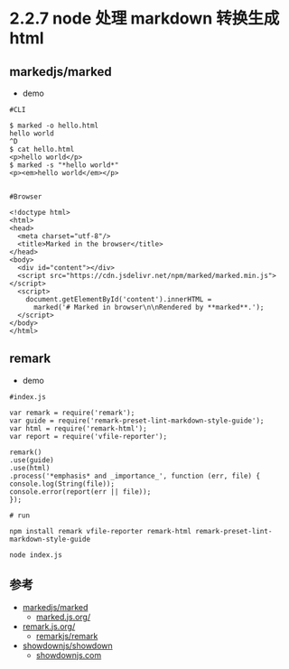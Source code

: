 # 2.2.7 node 处理 markdown 转换生成html


## markedjs/marked


- demo

```
#CLI

$ marked -o hello.html
hello world
^D
$ cat hello.html
<p>hello world</p>
$ marked -s "*hello world*"
<p><em>hello world</em></p>


#Browser

<!doctype html>
<html>
<head>
  <meta charset="utf-8"/>
  <title>Marked in the browser</title>
</head>
<body>
  <div id="content"></div>
  <script src="https://cdn.jsdelivr.net/npm/marked/marked.min.js"></script>
  <script>
    document.getElementById('content').innerHTML =
      marked('# Marked in browser\n\nRendered by **marked**.');
  </script>
</body>
</html>
```



## remark

- demo

```
#index.js

var remark = require('remark');
var guide = require('remark-preset-lint-markdown-style-guide');
var html = require('remark-html');
var report = require('vfile-reporter');

remark()
.use(guide)
.use(html)
.process('*emphasis* and _importance_', function (err, file) {
console.log(String(file));
console.error(report(err || file));
});

# run

npm install remark vfile-reporter remark-html remark-preset-lint-markdown-style-guide

node index.js
```


## 参考
- [markedjs/marked](https://github.com/markedjs/marked)
  - [marked.js.org/](https://marked.js.org/) 
- [remark.js.org/](https://remark.js.org/)
  - [remarkjs/remark](https://github.com/remarkjs/remark)
- [showdownjs/showdown](https://github.com/showdownjs/showdown)
  - [showdownjs.com](http://showdownjs.com/#!/documentation)
